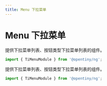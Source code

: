 ```yaml
---
title: Menu 下拉菜单
---
```

# Menu 下拉菜单

<div class="used-tiny">

提供下拉菜单列表、按钮类型下拉菜单列表的组件。&nbsp;&nbsp;

```typescript
import { TiMenuModule } from '@opentiny/ng';
```

</div>

<div class="used-config">

提供下拉菜单列表、按钮类型下拉菜单列表的组件。&nbsp;&nbsp;

```typescript
import { TiMenuModule } from '@opentiny/ng';
```

</div>

